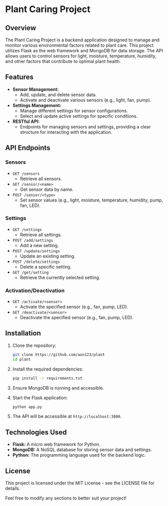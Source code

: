 # Plant Caring Project

## Overview

The Plant Caring Project is a backend application designed to manage and monitor various environmental factors related to plant care. This project utilizes Flask as the web framework and MongoDB for data storage. The API allows users to control sensors for light, moisture, temperature, humidity, and other factors that contribute to optimal plant health.

## Features

- **Sensor Management:**
  - Add, update, and delete sensor data.
  - Activate and deactivate various sensors (e.g., light, fan, pump).
- **Settings Management:**
  - Manage different settings for sensor configurations.
  - Select and update active settings for specific conditions.
- **RESTful API:**
  - Endpoints for managing sensors and settings, providing a clear structure for interacting with the application.

## API Endpoints

### Sensors

- `GET /sensors`
  - Retrieve all sensors.
- `GET /sensor/<name>`
  - Get sensor data by name.
- `POST /sensor/<type>`
  - Set sensor values (e.g., light, moisture, temperature, humidity, pump, fan, LED).

### Settings

- `GET /settings`
  - Retrieve all settings.
- `POST /add/settings`
  - Add a new setting.
- `POST /update/settings`
  - Update an existing setting.
- `POST /delete/settings`
  - Delete a specific setting.
- `GET /get/setting`
  - Retrieve the currently selected setting.

### Activation/Deactivation

- `GET /activate/<sensor>`
  - Activate the specified sensor (e.g., fan, pump, LED).
- `GET /deactivate/<sensor>`
  - Deactivate the specified sensor (e.g., fan, pump, LED).

## Installation

1. Clone the repository:

   ```bash
   git clone https://github.com/aon123/plant
   cd plant
   ```

2. Install the required dependencies:

   ```bash
   pip install -r requirements.txt
   ```

3. Ensure MongoDB is running and accessible.

4. Start the Flask application:

   ```bash
   python app.py
   ```

5. The API will be accessible at `http://localhost:3000`.

## Technologies Used

- **Flask:** A micro web framework for Python.
- **MongoDB:** A NoSQL database for storing sensor data and settings.
- **Python:** The programming language used for the backend logic.

## License

This project is licensed under the MIT License - see the LICENSE file for details.

Feel free to modify any sections to better suit your project!
